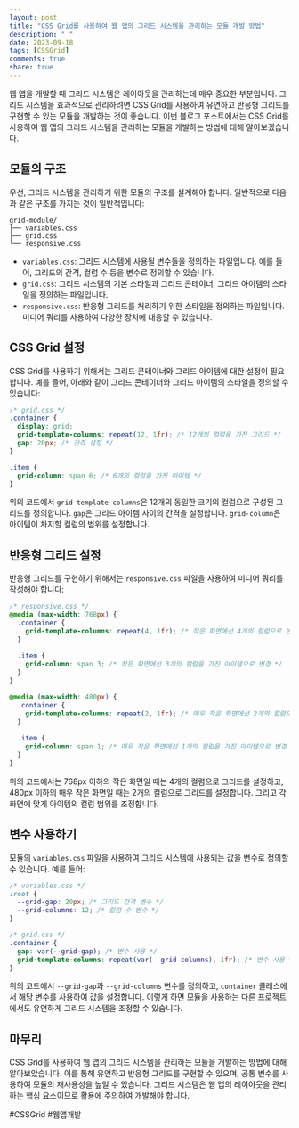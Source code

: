 ```yaml
---
layout: post
title: "CSS Grid를 사용하여 웹 앱의 그리드 시스템을 관리하는 모듈 개발 방법"
description: " "
date: 2023-09-18
tags: [CSSGrid]
comments: true
share: true
---
```


웹 앱을 개발할 때 그리드 시스템은 레이아웃을 관리하는데 매우 중요한 부분입니다. 그리드 시스템을 효과적으로 관리하려면 CSS Grid를 사용하여 유연하고 반응형 그리드를 구현할 수 있는 모듈을 개발하는 것이 좋습니다. 이번 블로그 포스트에서는 CSS Grid를 사용하여 웹 앱의 그리드 시스템을 관리하는 모듈을 개발하는 방법에 대해 알아보겠습니다.

## 모듈의 구조

우선, 그리드 시스템을 관리하기 위한 모듈의 구조를 설계해야 합니다. 일반적으로 다음과 같은 구조를 가지는 것이 일반적입니다:

```
grid-module/
├── variables.css
├── grid.css
└── responsive.css
```

- `variables.css`: 그리드 시스템에 사용될 변수들을 정의하는 파일입니다. 예를 들어, 그리드의 간격, 컬럼 수 등을 변수로 정의할 수 있습니다.
- `grid.css`: 그리드 시스템의 기본 스타일과 그리드 콘테이너, 그리드 아이템의 스타일을 정의하는 파일입니다.
- `responsive.css`: 반응형 그리드를 처리하기 위한 스타일을 정의하는 파일입니다. 미디어 쿼리를 사용하여 다양한 장치에 대응할 수 있습니다.

## CSS Grid 설정

CSS Grid를 사용하기 위해서는 그리드 콘테이너와 그리드 아이템에 대한 설정이 필요합니다. 예를 들어, 아래와 같이 그리드 콘테이너와 그리드 아이템의 스타일을 정의할 수 있습니다:

```css
/* grid.css */
.container {
  display: grid;
  grid-template-columns: repeat(12, 1fr); /* 12개의 컬럼을 가진 그리드 */
  gap: 20px; /* 간격 설정 */
}

.item {
  grid-column: span 6; /* 6개의 컬럼을 가진 아이템 */
}
```

위의 코드에서 `grid-template-columns`은 12개의 동일한 크기의 컬럼으로 구성된 그리드를 정의합니다. `gap`은 그리드 아이템 사이의 간격을 설정합니다. `grid-column`은 아이템이 차지할 컬럼의 범위를 설정합니다.

## 반응형 그리드 설정

반응형 그리드를 구현하기 위해서는 `responsive.css` 파일을 사용하여 미디어 쿼리를 작성해야 합니다:

```css
/* responsive.css */
@media (max-width: 768px) {
  .container {
    grid-template-columns: repeat(4, 1fr); /* 작은 화면에선 4개의 컬럼으로 변경 */
  }
  
  .item {
    grid-column: span 3; /* 작은 화면에선 3개의 컬럼을 가진 아이템으로 변경 */
  }
}

@media (max-width: 480px) {
  .container {
    grid-template-columns: repeat(2, 1fr); /* 매우 작은 화면에선 2개의 컬럼으로 변경 */
  }
  
  .item {
    grid-column: span 1; /* 매우 작은 화면에선 1개의 컬럼을 가진 아이템으로 변경 */
  }
}
```

위의 코드에서는 768px 이하의 작은 화면일 때는 4개의 컬럼으로 그리드를 설정하고, 480px 이하의 매우 작은 화면일 때는 2개의 컬럼으로 그리드를 설정합니다. 그리고 각 화면에 맞게 아이템의 컬럼 범위를 조정합니다.

## 변수 사용하기

모듈의 `variables.css` 파일을 사용하여 그리드 시스템에 사용되는 값을 변수로 정의할 수 있습니다. 예를 들어:

```css
/* variables.css */
:root {
  --grid-gap: 20px; /* 그리드 간격 변수 */
  --grid-columns: 12; /* 컬럼 수 변수 */
}

/* grid.css */
.container {
  gap: var(--grid-gap); /* 변수 사용 */
  grid-template-columns: repeat(var(--grid-columns), 1fr); /* 변수 사용 */
}
```

위의 코드에서 `--grid-gap`과 `--grid-columns` 변수를 정의하고, `container` 클래스에서 해당 변수를 사용하여 값을 설정합니다. 이렇게 하면 모듈을 사용하는 다른 프로젝트에서도 유연하게 그리드 시스템을 조정할 수 있습니다.

## 마무리

CSS Grid를 사용하여 웹 앱의 그리드 시스템을 관리하는 모듈을 개발하는 방법에 대해 알아보았습니다. 이를 통해 유연하고 반응형 그리드를 구현할 수 있으며, 공통 변수를 사용하여 모듈의 재사용성을 높일 수 있습니다. 그리드 시스템은 웹 앱의 레이아웃을 관리하는 핵심 요소이므로 활용에 주의하여 개발해야 합니다.

#CSSGrid #웹앱개발